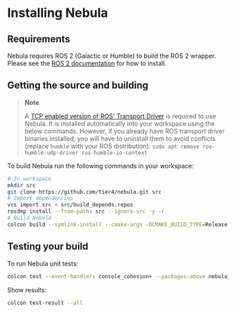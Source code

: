 # Installing Nebula

## Requirements
Nebula requires ROS 2 (Galactic or Humble) to build the ROS 2 wrapper.
Please see the [ROS 2 documentation](https://docs.ros.org/en/humble/index.html) for how to install.


## Getting the source and building
> **Note**
>
> A [TCP enabled version of ROS' Transport Driver](https://github.com/mojomex/transport_drivers/tree/mutable-buffer-in-udp-callback) is required to use Nebula.
> It is installed automatically into your workspace using the below commands. However, if you already have ROS transport driver binaries installed, you will have to uninstall them to avoid conflicts (replace `humble` with your ROS distribution):
> `sudo apt remove ros-humble-udp-driver ros-humble-io-context`

To build Nebula run the following commands in your workspace:

```bash
# In workspace
mkdir src
git clone https://github.com/tier4/nebula.git src
# Import dependencies
vcs import src < src/build_depends.repos
rosdep install --from-paths src --ignore-src -y -r
# Build Nebula
colcon build --symlink-install --cmake-args -DCMAKE_BUILD_TYPE=Release
```

## Testing your build

To run Nebula unit tests:
```bash
colcon test --event-handlers console_cohesion+ --packages-above nebula_common
```

Show results:

```bash
colcon test-result --all
```